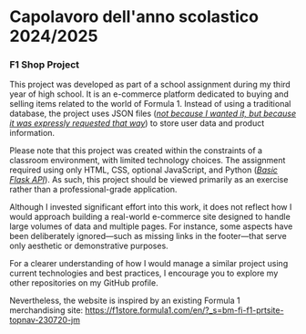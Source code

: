 # Capolavoro dell'anno scolastico 2024/2025


### F1 Shop Project

This project was developed as part of a school assignment during my third year of high school. It is an e-commerce platform dedicated to buying and selling items related to the world of Formula 1. Instead of using a traditional database, the project uses JSON files (<ins>*not because I wanted it, but because it was expressly requested that way*</ins>) to store user data and product information.

Please note that this project was created within the constraints of a classroom environment, with limited technology choices. The assignment required using only HTML, CSS, optional JavaScript, and Python (<ins>*Basic Flask API*</ins>). As such, this project should be viewed primarily as an exercise rather than a professional-grade application.

Although I invested significant effort into this work, it does not reflect how I would approach building a real-world e-commerce site designed to handle large volumes of data and multiple pages. For instance, some aspects have been deliberately ignored—such as missing links in the footer—that serve only aesthetic or demonstrative purposes.

For a clearer understanding of how I would manage a similar project using current technologies and best practices, I encourage you to explore my other repositories on my GitHub profile.

Nevertheless, the website is inspired by an existing Formula 1 merchandising site:
https://f1store.formula1.com/en/?_s=bm-fi-f1-prtsite-topnav-230720-jm

